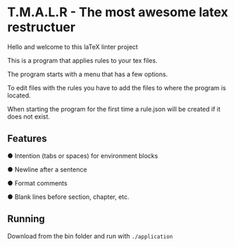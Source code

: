 # T.M.A.L.R - The most awesome latex restructuer

Hello and welcome to this laTeX linter project

This is a program that applies rules to your tex files.

The program starts with a menu that has a few options.

To edit files with the rules you have to add the files to where the program is located.

When starting the program for the first time a rule.json will be created if it does not exist.

## Features 
● Intention (tabs or spaces) for environment blocks 

● Newline after a sentence 

●	Format comments 

●	Blank lines before section, chapter, etc. 

## Running 

Download from the bin folder and run with `./application`